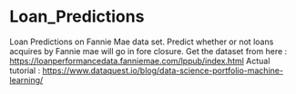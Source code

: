 # Loan_Predictions
Loan Predictions on Fannie Mae data set.
Predict whether or not loans acquires by Fannie mae will go in fore closure.
Get the dataset from here : https://loanperformancedata.fanniemae.com/lppub/index.html
Actual tutorial : https://www.dataquest.io/blog/data-science-portfolio-machine-learning/
